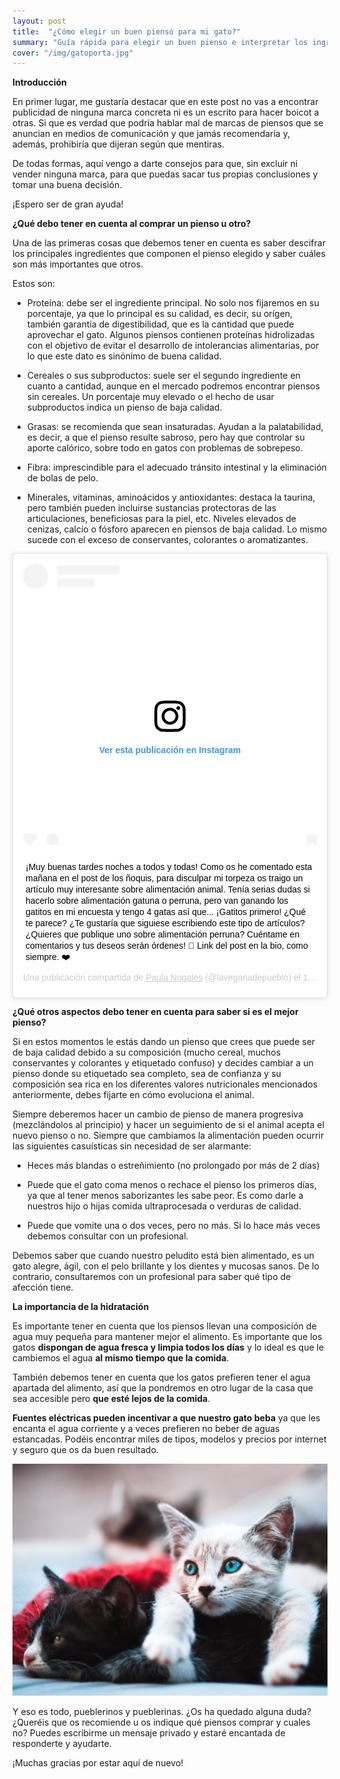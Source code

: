 ```yaml
---
layout: post
title:  "¿Cómo elegir un buen pienso para mi gato?"
summary: "Guía rápida para elegir un buen pienso e interpretar los ingredientes."
cover: "/img/gatoporta.jpg"
---
```


**Introducción**


En primer lugar, me gustaría destacar que en este post no vas a encontrar publicidad de ninguna marca concreta  ni es un escrito para hacer boicot a otras. Si que es verdad que podría hablar mal de marcas de piensos que se anuncian en medios de comunicación y que jamás recomendaría y, además, prohibiría que dijeran según que mentiras. 

De todas formas, aquí vengo a darte consejos para que, sin excluir ni vender ninguna marca, para que puedas sacar tus propias conclusiones y tomar una buena decisión. 

¡Espero ser de gran ayuda!


**¿Qué debo tener en cuenta al comprar un pienso u otro?**

Una de las primeras cosas que debemos tener en cuenta es saber descifrar los principales ingredientes que componen el pienso elegido y saber cuáles son más importantes que otros. 


Estos son:

- Proteína: debe ser el ingrediente principal. No solo nos fijaremos en su porcentaje, ya que lo principal es su calidad, es decir, su orígen, también garantía de digestibilidad, que es la cantidad que puede aprovechar el gato. Algunos piensos contienen proteínas hidrolizadas con el objetivo de evitar el desarrollo de intolerancias alimentarias, por lo que este dato es sinónimo de buena calidad.


- Cereales o sus subproductos: suele ser el segundo ingrediente en cuanto a cantidad, aunque en el mercado podremos encontrar piensos sin cereales. Un porcentaje muy elevado o el hecho de usar subproductos indica un pienso de baja calidad.


- Grasas: se recomienda que sean insaturadas. Ayudan a la palatabilidad, es decir, a que el pienso resulte sabroso, pero hay que controlar su aporte calórico, sobre todo en gatos con problemas de sobrepeso.


- Fibra: imprescindible para el adecuado tránsito intestinal y la eliminación de bolas de pelo.


- Minerales, vitaminas, aminoácidos y antioxidantes: destaca la taurina, pero también pueden incluirse sustancias protectoras de las articulaciones, beneficiosas para la piel, etc.
Niveles elevados de cenizas, calcio o fósforo aparecen en piensos de baja calidad. Lo mismo sucede con el exceso de conservantes, colorantes o aromatizantes.



<blockquote class="instagram-media" data-instgrm-captioned data-instgrm-permalink="https://www.instagram.com/p/Byik-d0ilcL/" data-instgrm-version="12" style=" background:#FFF; border:0; border-radius:3px; box-shadow:0 0 1px 0 rgba(0,0,0,0.5),0 1px 10px 0 rgba(0,0,0,0.15); margin: 1px; max-width:540px; min-width:326px; padding:0; width:99.375%; width:-webkit-calc(100% - 2px); width:calc(100% - 2px);"><div style="padding:16px;"> <a href="https://www.instagram.com/p/Byik-d0ilcL/" style=" background:#FFFFFF; line-height:0; padding:0 0; text-align:center; text-decoration:none; width:100%;" target="_blank"> <div style=" display: flex; flex-direction: row; align-items: center;"> <div style="background-color: #F4F4F4; border-radius: 50%; flex-grow: 0; height: 40px; margin-right: 14px; width: 40px;"></div> <div style="display: flex; flex-direction: column; flex-grow: 1; justify-content: center;"> <div style=" background-color: #F4F4F4; border-radius: 4px; flex-grow: 0; height: 14px; margin-bottom: 6px; width: 100px;"></div> <div style=" background-color: #F4F4F4; border-radius: 4px; flex-grow: 0; height: 14px; width: 60px;"></div></div></div><div style="padding: 19% 0;"></div> <div style="display:block; height:50px; margin:0 auto 12px; width:50px;"><svg width="50px" height="50px" viewBox="0 0 60 60" version="1.1" xmlns="https://www.w3.org/2000/svg" xmlns:xlink="https://www.w3.org/1999/xlink"><g stroke="none" stroke-width="1" fill="none" fill-rule="evenodd"><g transform="translate(-511.000000, -20.000000)" fill="#000000"><g><path d="M556.869,30.41 C554.814,30.41 553.148,32.076 553.148,34.131 C553.148,36.186 554.814,37.852 556.869,37.852 C558.924,37.852 560.59,36.186 560.59,34.131 C560.59,32.076 558.924,30.41 556.869,30.41 M541,60.657 C535.114,60.657 530.342,55.887 530.342,50 C530.342,44.114 535.114,39.342 541,39.342 C546.887,39.342 551.658,44.114 551.658,50 C551.658,55.887 546.887,60.657 541,60.657 M541,33.886 C532.1,33.886 524.886,41.1 524.886,50 C524.886,58.899 532.1,66.113 541,66.113 C549.9,66.113 557.115,58.899 557.115,50 C557.115,41.1 549.9,33.886 541,33.886 M565.378,62.101 C565.244,65.022 564.756,66.606 564.346,67.663 C563.803,69.06 563.154,70.057 562.106,71.106 C561.058,72.155 560.06,72.803 558.662,73.347 C557.607,73.757 556.021,74.244 553.102,74.378 C549.944,74.521 548.997,74.552 541,74.552 C533.003,74.552 532.056,74.521 528.898,74.378 C525.979,74.244 524.393,73.757 523.338,73.347 C521.94,72.803 520.942,72.155 519.894,71.106 C518.846,70.057 518.197,69.06 517.654,67.663 C517.244,66.606 516.755,65.022 516.623,62.101 C516.479,58.943 516.448,57.996 516.448,50 C516.448,42.003 516.479,41.056 516.623,37.899 C516.755,34.978 517.244,33.391 517.654,32.338 C518.197,30.938 518.846,29.942 519.894,28.894 C520.942,27.846 521.94,27.196 523.338,26.654 C524.393,26.244 525.979,25.756 528.898,25.623 C532.057,25.479 533.004,25.448 541,25.448 C548.997,25.448 549.943,25.479 553.102,25.623 C556.021,25.756 557.607,26.244 558.662,26.654 C560.06,27.196 561.058,27.846 562.106,28.894 C563.154,29.942 563.803,30.938 564.346,32.338 C564.756,33.391 565.244,34.978 565.378,37.899 C565.522,41.056 565.552,42.003 565.552,50 C565.552,57.996 565.522,58.943 565.378,62.101 M570.82,37.631 C570.674,34.438 570.167,32.258 569.425,30.349 C568.659,28.377 567.633,26.702 565.965,25.035 C564.297,23.368 562.623,22.342 560.652,21.575 C558.743,20.834 556.562,20.326 553.369,20.18 C550.169,20.033 549.148,20 541,20 C532.853,20 531.831,20.033 528.631,20.18 C525.438,20.326 523.257,20.834 521.349,21.575 C519.376,22.342 517.703,23.368 516.035,25.035 C514.368,26.702 513.342,28.377 512.574,30.349 C511.834,32.258 511.326,34.438 511.181,37.631 C511.035,40.831 511,41.851 511,50 C511,58.147 511.035,59.17 511.181,62.369 C511.326,65.562 511.834,67.743 512.574,69.651 C513.342,71.625 514.368,73.296 516.035,74.965 C517.703,76.634 519.376,77.658 521.349,78.425 C523.257,79.167 525.438,79.673 528.631,79.82 C531.831,79.965 532.853,80.001 541,80.001 C549.148,80.001 550.169,79.965 553.369,79.82 C556.562,79.673 558.743,79.167 560.652,78.425 C562.623,77.658 564.297,76.634 565.965,74.965 C567.633,73.296 568.659,71.625 569.425,69.651 C570.167,67.743 570.674,65.562 570.82,62.369 C570.966,59.17 571,58.147 571,50 C571,41.851 570.966,40.831 570.82,37.631"></path></g></g></g></svg></div><div style="padding-top: 8px;"> <div style=" color:#3897f0; font-family:Arial,sans-serif; font-size:14px; font-style:normal; font-weight:550; line-height:18px;"> Ver esta publicación en Instagram</div></div><div style="padding: 12.5% 0;"></div> <div style="display: flex; flex-direction: row; margin-bottom: 14px; align-items: center;"><div> <div style="background-color: #F4F4F4; border-radius: 50%; height: 12.5px; width: 12.5px; transform: translateX(0px) translateY(7px);"></div> <div style="background-color: #F4F4F4; height: 12.5px; transform: rotate(-45deg) translateX(3px) translateY(1px); width: 12.5px; flex-grow: 0; margin-right: 14px; margin-left: 2px;"></div> <div style="background-color: #F4F4F4; border-radius: 50%; height: 12.5px; width: 12.5px; transform: translateX(9px) translateY(-18px);"></div></div><div style="margin-left: 8px;"> <div style=" background-color: #F4F4F4; border-radius: 50%; flex-grow: 0; height: 20px; width: 20px;"></div> <div style=" width: 0; height: 0; border-top: 2px solid transparent; border-left: 6px solid #f4f4f4; border-bottom: 2px solid transparent; transform: translateX(16px) translateY(-4px) rotate(30deg)"></div></div><div style="margin-left: auto;"> <div style=" width: 0px; border-top: 8px solid #F4F4F4; border-right: 8px solid transparent; transform: translateY(16px);"></div> <div style=" background-color: #F4F4F4; flex-grow: 0; height: 12px; width: 16px; transform: translateY(-4px);"></div> <div style=" width: 0; height: 0; border-top: 8px solid #F4F4F4; border-left: 8px solid transparent; transform: translateY(-4px) translateX(8px);"></div></div></div></a> <p style=" margin:8px 0 0 0; padding:0 4px;"> <a href="https://www.instagram.com/p/Byik-d0ilcL/" style=" color:#000; font-family:Arial,sans-serif; font-size:14px; font-style:normal; font-weight:normal; line-height:17px; text-decoration:none; word-wrap:break-word;" target="_blank">¡Muy buenas tardes noches a todos y todas! Como os he comentado esta mañana en el post de los ñoquis, para disculpar mi torpeza os traigo un artículo muy interesante sobre alimentación animal. Tenía serias dudas si hacerlo sobre alimentación gatuna o perruna, pero van ganando los gatitos en mi encuesta y tengo 4 gatas así que... ¡Gatitos primero! ¿Qué te parece? ¿Te gustaría que siguiese escribiendo este tipo de artículos? ¿Quieres que publique uno sobre alimentación perruna? Cuéntame en comentarios y tus deseos serán órdenes! 🌸 Link del post en la bio, como siempre. ❤️</a></p> <p style=" color:#c9c8cd; font-family:Arial,sans-serif; font-size:14px; line-height:17px; margin-bottom:0; margin-top:8px; overflow:hidden; padding:8px 0 7px; text-align:center; text-overflow:ellipsis; white-space:nowrap;">Una publicación compartida de <a href="https://www.instagram.com/laveganadepueblo/" style=" color:#c9c8cd; font-family:Arial,sans-serif; font-size:14px; font-style:normal; font-weight:normal; line-height:17px;" target="_blank"> Paula Nogales</a> (@laveganadepueblo) el <time style=" font-family:Arial,sans-serif; font-size:14px; line-height:17px;" datetime="2019-06-10T19:03:14+00:00">10 Jun, 2019 a las 12:03 PDT</time></p></div></blockquote> <script async src="//www.instagram.com/embed.js"></script>


**¿Qué otros aspectos debo tener en cuenta para saber si es el mejor pienso?**


Si en estos momentos le estás dando un pienso que crees que puede ser de baja calidad debido a su composición (mucho cereal, muchos conservantes y colorantes y etiquetado confuso) y decides cambiar a un  pienso donde su etiquetado sea completo, sea de confianza y su composición sea rica en los diferentes valores nutricionales mencionados anteriormente, debes fijarte en cómo evoluciona el animal.

Siempre deberemos hacer un cambio de pienso de manera progresiva (mezclándolos al principio) y hacer un seguimiento de si el animal acepta el nuevo pienso o no. Siempre que cambiamos la alimentación pueden ocurrir las siguientes casuísticas sin necesidad de ser alarmante:

- Heces más blandas o estreñimiento (no prolongado por más de 2 días)

- Puede que el gato coma menos o rechace el pienso los primeros días, ya que al tener menos saborizantes les sabe peor. Es como darle a nuestros hijo o hijas comida ultraprocesada o verduras de calidad. 

- Puede que vomite una o dos veces, pero no más. Si lo hace más veces debemos consultar con un profesional.


Debemos saber que cuando nuestro peludito está bien alimentado, es un gato alegre, ágil, con el pelo brillante y los dientes y mucosas sanos. De lo contrario, consultaremos con un profesional para saber qué tipo de afección tiene.


**La importancia de la hidratación**



Es importante tener en cuenta que los piensos llevan una composición de agua muy pequeña para mantener mejor el alimento. Es importante que los gatos **dispongan de agua fresca y limpia todos los días** y lo ideal es que le cambiemos el agua **al mismo tiempo que la comida**. 


También debemos tener en cuenta que los gatos prefieren tener el agua apartada del alimento, así que la pondremos en otro lugar de la casa que sea accesible pero **que esté lejos de la comida**.


**Fuentes eléctricas pueden incentivar a que nuestro gato beba** ya que les encanta el agua corriente y a veces prefieren no beber de aguas estancadas. Podéis encontrar miles de tipos, modelos y precios por internet y seguro que os da buen resultado.





![](/img/gato2.jpg)






Y eso es todo, pueblerinos y pueblerinas. ¿Os ha quedado alguna duda? ¿Queréis que os recomiende u os indique qué piensos comprar y cuales no? Puedes escribirme un mensaje privado y estaré encantada de responderte y ayudarte.



¡Muchas gracias por estar aquí de nuevo!




